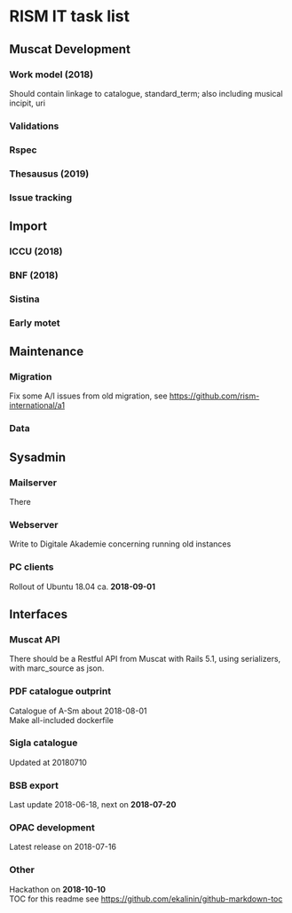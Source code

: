 # RISM IT task list  

## Muscat Development  
### Work model (2018)
Should contain linkage to catalogue, standard_term; also including musical incipit, uri

### Validations
### Rspec
### Thesausus (2019)
### Issue tracking  

## Import
### ICCU (2018)
### BNF (2018)
### Sistina
### Early motet

## Maintenance  
### Migration
Fix some A/I issues from old migration, see https://github.com/rism-international/a1

### Data 
## Sysadmin  
### Mailserver
There 
### Webserver
Write to Digitale Akademie concerning running old instances

### PC clients
Rollout of Ubuntu 18.04 ca. **2018-09-01**

## Interfaces
### Muscat API
There should be a Restful API from Muscat with Rails 5.1, using serializers, with marc_source as json.

### PDF catalogue outprint 
Catalogue of A-Sm about 2018-08-01  
Make all-included dockerfile

### Sigla catalogue
Updated at 20180710  

### BSB export
Last update 2018-06-18, next on **2018-07-20**

### OPAC development
Latest release on 2018-07-16

### Other
Hackathon on **2018-10-10**  
TOC for this readme see https://github.com/ekalinin/github-markdown-toc
